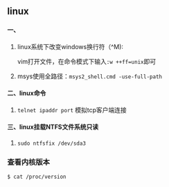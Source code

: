 ## linux

#### 一、

1. linux系统下改变windows换行符（^M):

   vim打开文件，在命令模式下输入`:w ++ff=unix`即可

2. msys使用全路径：`msys2_shell.cmd -use-full-path`

#### 二、linux命令

1. `telnet ipaddr port` 模拟tcp客户端连接

#### 三、linux挂载NTFS文件系统只读
1. `sudo ntfsfix /dev/sda3`

### 查看内核版本
```
$ cat /proc/version
```
